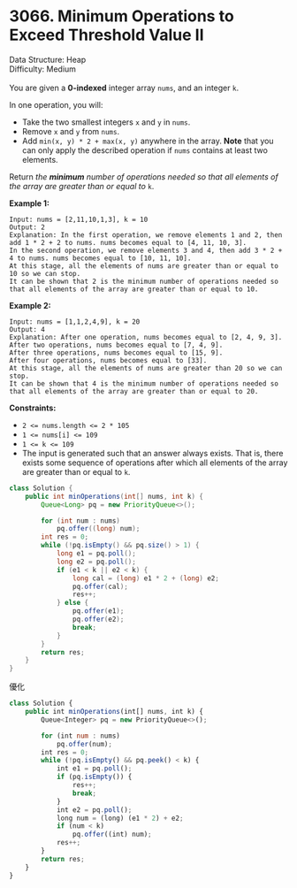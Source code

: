 # 3066. Minimum Operations to Exceed Threshold Value II  

  Data Structure: Heap </br> Difficulty: Medium </br> </br>You are given a **0-indexed** integer array `nums`, and an integer `k`.

In one operation, you will:

- Take the two smallest integers `x` and `y` in `nums`.
- Remove `x` and `y` from `nums`.
- Add `min(x, y) * 2 + max(x, y)` anywhere in the array.
**Note** that you can only apply the described operation if `nums` contains at least two elements.

Return *the ****minimum**** number of operations needed so that all elements of the array are greater than or equal to* `k`.

**Example 1:**

```plain text
Input: nums = [2,11,10,1,3], k = 10
Output: 2
Explanation: In the first operation, we remove elements 1 and 2, then add 1 * 2 + 2 to nums. nums becomes equal to [4, 11, 10, 3].
In the second operation, we remove elements 3 and 4, then add 3 * 2 + 4 to nums. nums becomes equal to [10, 11, 10].
At this stage, all the elements of nums are greater than or equal to 10 so we can stop.
It can be shown that 2 is the minimum number of operations needed so that all elements of the array are greater than or equal to 10.

```

**Example 2:**

```plain text
Input: nums = [1,1,2,4,9], k = 20
Output: 4
Explanation: After one operation, nums becomes equal to [2, 4, 9, 3].
After two operations, nums becomes equal to [7, 4, 9].
After three operations, nums becomes equal to [15, 9].
After four operations, nums becomes equal to [33].
At this stage, all the elements of nums are greater than 20 so we can stop.
It can be shown that 4 is the minimum number of operations needed so that all elements of the array are greater than or equal to 20.
```

**Constraints:**

- `2 <= nums.length <= 2 * 105`
- `1 <= nums[i] <= 109`
- `1 <= k <= 109`
- The input is generated such that an answer always exists. That is, there exists some sequence of operations after which all elements of the array are greater than or equal to `k`.
```java
class Solution {
    public int minOperations(int[] nums, int k) {
        Queue<Long> pq = new PriorityQueue<>();

        for (int num : nums)
            pq.offer((long) num);
        int res = 0;
        while (!pq.isEmpty() && pq.size() > 1) {
            long e1 = pq.poll();
            long e2 = pq.poll();
            if (e1 < k || e2 < k) {
                long cal = (long) e1 * 2 + (long) e2;
                pq.offer(cal);
                res++;
            } else {
                pq.offer(e1);
                pq.offer(e2);
                break;
            }
        }
        return res;
    }
}
```

優化

```javascript
class Solution {
    public int minOperations(int[] nums, int k) {
        Queue<Integer> pq = new PriorityQueue<>();

        for (int num : nums)
            pq.offer(num);
        int res = 0;
        while (!pq.isEmpty() && pq.peek() < k) {
            int e1 = pq.poll();
            if (pq.isEmpty()) {
                res++;
                break;
            }
            int e2 = pq.poll();
            long num = (long) (e1 * 2) + e2;
            if (num < k)
                pq.offer((int) num);
            res++;
        }
        return res;
    }
}
```

